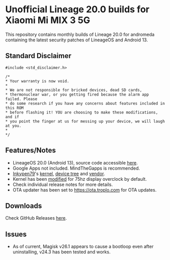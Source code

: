 # Unofficial Lineage 20.0 builds for Xiaomi Mi MIX 3 5G
This repository contains monthly builds of Lineage 20.0 for andromeda containing the latest security patches of LineageOS and Android 13.

## Standard Disclaimer
```
#include <std_disclaimer.h>

/*
* Your warranty is now void.
*
* We are not responsible for bricked devices, dead SD cards,
* thermonuclear war, or you getting fired because the alarm app failed. Please
* do some research if you have any concerns about features included in this ROM
* before flashing it! YOU are choosing to make these modifications, and if
* you point the finger at us for messing up your device, we will laugh at you.
*
*/

```

## Features/Notes
- LineageOS 20.0 (Android 13), source code accessible <a href="https://github.com/LineageOS">here</a>.
- Google Apps not included. MindTheGapps is recommended.
- <a href="https://github.com/Inkypen79">Inkypen79</a>'s <a href="https://github.com/Inkypen79/kernel_xiaomi_andromeda">kernel</a>, <a href="https://github.com/Inkypen79/device_xiaomi_andromeda/tree/lineage-18.1">device tree</a> and <a href="https://github.com/Inkypen79/vendor_xiaomi_andromeda/tree/lineage-18.1">vendor</a>.
- Kernel has been <a href="https://github.com/Troplo/kernel_xiaomi_andromeda">modified</a> for 75hz display overclock by default.
- Check individual release notes for more details.
- OTA updater has been set to https://ota.troplo.com for OTA updates.

## Downloads
Check GitHub Releases <a href="https://github.com/Troplo/Lineage-A13-Andromeda/releases">here</a>.

## Issues
- As of current, Magisk v26.1 appears to cause a bootloop even after uninstalling, v24.3 has been tested and works. 
